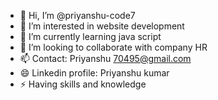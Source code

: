 - 👋 Hi, I’m @priyanshu-code7
- 👀 I’m interested in website development 
- 🌱 I’m currently learning java script 
- 💞️ I’m looking to collaborate with company HR
- 📫 Contact: Priyanshu 70495@gmail.com
- 😄 Linkedin profile: Priyanshu kumar
- ⚡ Having skills and knowledge 

<!---
priyanshu-code7/priyanshu-code7 is a ✨ special ✨ repository because its `README.md` (this file) appears on your GitHub profile.
You can click the Preview link to take a look at your changes.
--->
